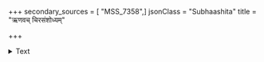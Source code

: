+++
secondary_sources = [ "MSS_7358",]
jsonClass = "Subhaashita"
title = "ऋणवच् चिरसंशोध्यम्"

+++

<details><summary>Text</summary>

ऋणवच् चिरसंशोध्यं वचसा प्रतिपादितम्।  
यन् नित्ययाचनद्वेषं याच्यदानेन तेन किम्॥
</details>
